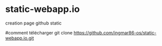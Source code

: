 # static-webapp.io 
creation page github static

#comment télécharger
git clone https://github.com/ingmar86-os/static-webapp.io.git
